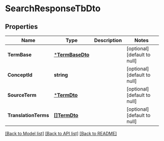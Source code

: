 # SearchResponseTbDto

## Properties
Name | Type | Description | Notes
------------ | ------------- | ------------- | -------------
**TermBase** | [***TermBaseDto**](TermBaseDto.md) |  | [optional] [default to null]
**ConceptId** | **string** |  | [optional] [default to null]
**SourceTerm** | [***TermDto**](TermDto.md) |  | [optional] [default to null]
**TranslationTerms** | [**[]TermDto**](TermDto.md) |  | [optional] [default to null]

[[Back to Model list]](../README.md#documentation-for-models) [[Back to API list]](../README.md#documentation-for-api-endpoints) [[Back to README]](../README.md)


